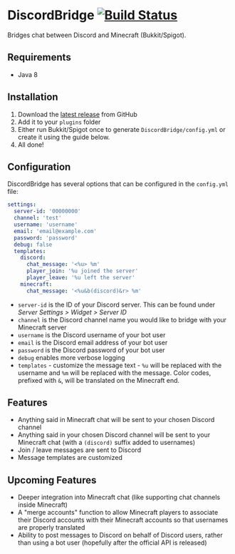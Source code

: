 # DiscordBridge [![Build Status](https://travis-ci.org/the-obsidian/DiscordBridge.svg?branch=master)](https://travis-ci.org/the-obsidian/DiscordBridge)

Bridges chat between Discord and Minecraft (Bukkit/Spigot).

## Requirements

* Java 8

## Installation

1. Download the [latest release](https://github.com/the-obsidian/DiscordBridge/releases) from GitHub
1. Add it to your `plugins` folder
1. Either run Bukkit/Spigot once to generate `DiscordBridge/config.yml` or create it using the guide below.
1. All done!

## Configuration

DiscordBridge has several options that can be configured in the `config.yml` file:

```yaml
settings:
  server-id: '00000000'
  channel: 'test'
  username: 'username'
  email: 'email@example.com'
  password: 'password'
  debug: false
  templates:
    discord:
      chat_message: '<%u> %m'
      player_join: '%u joined the server'
      player_leave: '%u left the server'
    minecraft:
      chat_message: '<%u&b(discord)&r> %m'
```

* `server-id` is the ID of your Discord server.  This can be found under *Server Settings > Widget > Server ID*
* `channel` is the Discord channel name you would like to bridge with your Minecraft server
* `username` is the Discord username of your bot user
* `email` is the Discord email address of your bot user
* `password` is the Discord password of your bot user
* `debug` enables more verbose logging
* `templates` - customize the message text - `%u` will be replaced with the username and `%m` will be replaced with the message.  Color codes, prefixed with `&`, will be translated on the Minecraft end.

## Features

* Anything said in Minecraft chat will be sent to your chosen Discord channel
* Anything said in your chosen Discord channel will be sent to your Minecraft chat (with a `(discord)` suffix added to usernames)
* Join / leave messages are sent to Discord
* Message templates are customized

## Upcoming Features

* Deeper integration into Minecraft chat (like supporting chat channels inside Minecraft)
* A "merge accounts" function to allow Minecraft players to associate their Discord accounts with their Minecraft accounts so that usernames are properly translated
* Ability to post messages to Discord on behalf of Discord users, rather than using a bot user (hopefully after the official API is released)
